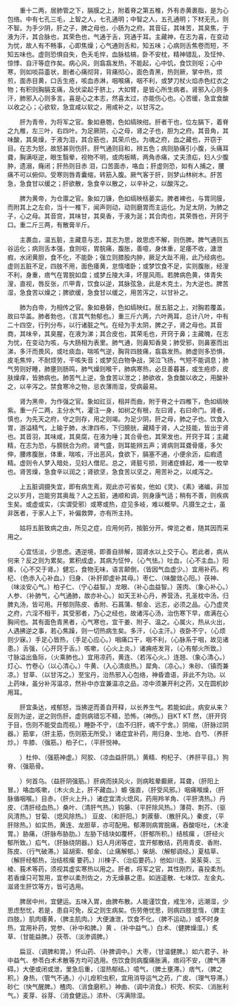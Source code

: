 <!-- { "loadSidebar": true } -->
　　重十二两，居肺管之下，膈膜之上，附着脊之第五椎，外有赤黄裹脂，是为心包络。中有七孔三毛，上智之人，七孔通明；中智之人，五孔通明；下材无孔，则不智。为手少阴，肝之子，脾之母也，小肠为之府。其音征，其味苦，其臭焦，于液为汗，其合脉也，其荣色也，气通于舌，窍通于耳。主藏神，在志为喜，在变动为忧，故人有不畅事，心即焦燥；心气通则舌和，知五味；心病则舌焦卷而短，不知五味也。虚则恐惧自失，色夭毛悴，血脉枯槁，卧不安枕，精神错乱，及怔忡、惊悸、自汗等症作矣。病心风，则翕翕发热，不能起，心中饥，食饮则呕；心中寒，则如啖蒜齑状，剧者心痛彻背，背痛彻心，面色青黑，热则厥，掌中热，烦煎，面赤目黄，口舌生疮，咳血赤淋，咽喉痛，咽不利，或梦刀杖火焰赤色红衣之物；有积则胸膈支痛，及伏梁起于脐上，大如臂，是皆心所生病者。肾邪入心则多汗，肺邪入心则多言。喜是心之本志，然喜太过，亦能伤心也。心苦缓，急宜食酸以收之心；心欲软，急宜咸以软之，用咸补之，以甘泻之。

　　肝为青帝，为将军之官。象如悬匏，色如缟映绀。肝者干也，位左膈下，着脊之九椎，左三叶，右四叶。为足厥阴，心之母，肾之子也，胆为之府。其音角，其味酸，其臭燥，于液为泪，其合筋也，其荣爪也。为魂之府，血之藏也，开窃于目。在志为怒，故怒甚则伤肝。肝气通则目和，辨五色；病则胁痛引小腹，头痛耳聋，胸满呕逆，眼生翳晕，视物不明，或肉板睛，两角赤痛，丈夫溃疝，妇人少腹肿，遗溺，癃闭；肝热则目赤 泪，口苦面赤，咯血；肝虚则恐，如有人捕之，腰痛不可以俯仰。受寒则唇青囊缩，转筋入腹。厥气客于肝，则梦山林树木。肝苦急，急食甘以缓之；肝欲散，急食辛以散之，以辛补之，以酸泻之。

　　脾为黄帝，为仓廪之官。象如刀镰，色如缟映栝蒌实。脾者裨也，与胃同膜，而附其上之左俞，当十一椎下，闻声则动，动则磨胃而主运化。为足太阴，为肺之子，心之母。其音宫，其味甘，其臭香，于液为涎；其合肉也，其荣唇也，开窍于口。重二斤三两，有散膏半斤。

　　主裹血，温五脏，主藏意与志，其志为思，故思虑不解，则伤脾。脾气通则五谷运化；病则舌本强，食则呕，胃脘痛，腹胀，善噫，身体重，足痿不收，溏泄瘕，水闭黄胆，食不化，不能卧；强立则膝股内肿，厥足大趾不用，此乃经病也。虚则五脏不足，四肢不用，面色痿黄，怠惰嗜卧；或梦饮食不足，实则腹胀，经溲不利，身重，痞气在胃脘如盘；或梦丘陵大泽，坏屋风雨。若脾病色黄，体青失溲，直视，唇反张，爪甲青，饮食以逆，其脉弦急，此是木克土，为大逆也。脾苦湿，急食苦以燥之；脾欲缓，急食甘以缓之，用苦泻之，以甘补之。

　　肺为白帝，为相传之官。象如悬磬，色如缟映红。居五脏之上，对胸若覆盖，故曰华盖。肺者勃也，（言其气勃郁也。）重三斤六两，六叶两耳，总计八叶，中有二十四空，行列分布，以行诸脏之气。在经为手太阴，脾之子，肾之母也。其音商，其味辛，其臭腥，在液为涕；其合皮也，其荣毛也，开窍于鼻；主藏魄，在志为忧，在变动为咳，与大肠相为表里。肺气通，则鼻知香臭；肺受邪，则鼻塞而出涕，多汗而畏风，或吐痰血，喘咳气逆，胸背四肢痛，翕翕发热。肺虚则多恐惧，皮毛焦悴，不耐烦劳，干咳失音；或梦见白物争战，哭泣飞扬，气短不能调息；肺气劳则好睡，肺壅则肠鸣，肺气燥则喉干，肺病寒热，必旦善暮甚，或生疮疹，皮肤燥痒，皆肺病也。肺苦气上逆，急食苦以泄之；肺欲收，急食酸以收之，用酸补之，以辛泻之。禁食寒冷之物，忌衣薄雨湿，受病最易。

　　肾为黑帝，为作强之官。象如豇豆，相并而曲，附于脊之十四椎下，色如缟映紫。重一斤二两，主分水气，灌注一身，如树之有根，左曰肾，右曰命门。肾者，慎也，为先天之府，守之则存，用之则竭。为足少阴，肝之母，肺之子也。饮食入胃，游溢精气，上输于肺，水津四布，下归膀胱，藏精于肾，人之技能，皆出于肾也。其音羽，其味咸，其臭腐，在液为唾；其合骨也，其荣发也，开窍于耳；主藏精，在志为恐，与膀胱合为府。肾气盛，则耳能辨五声；肾病则耳聋骨痿，多欠伸，腰疼腹胀，体重，喘咳，汗出恶风，食欲下，膈塞不通，小便余沥，疝瘕遗精。虚则令人梦入暗处，见妇人僧尼。总之，肾脏亏损，则诸症蜂起，难一一枚举也。肾苦燥，急食辛以润之；肾欲坚，急食苦以坚之，用苦补之，以咸泻之。

　　上五脏调摄失宜，即有病生焉，观此亦可省矣，他如《灵》、《素》诸编，非加之以岁月，岂能穷其奥哉？人之五脏，通顺和调，则身康气适；稍有不善，则疾病生矣。或虚或实，（实谓受邪）或寒或热，症见多岐，难以概举。凡摄生之士，虽非医者，于家人上下，补偏救弊，亦有所主持。

　　姑将五脏致病之由，所见之症，应用何药，按脏分开。俾览之者，随其因而采用之。

　　心宜恬淡，少思虑。遇逆境，即善自排解，固肾水以上交于心。若此者，病从何来？反之则为累矣。累积成虚，其病为怔忡，（心气怯。）吐血，（心不主血。）阳痿，（心不交于肾。）健忘，食物无味，语言颠倒，（皆因气血虚少。）宜用补药。枸杞、（色赤入心补血。）归身、（补肝即虚补其母。）枣仁、（味酸敛心阳。）茯神、（味淡安心气。）柏子仁、（宁心益智。）龙眼、（补心血益智。）莲肉、（象心补心。）人参、（补肺气，心气通肺，故亦补心。）如天王补心丹，养营汤，孔圣枕中汤，归脾丸汤，皆可用。开郁则陈皮、香附、石菖蒲、郁金、远志，必须之品。心乃虚灵之府，六淫不相干，其受邪者，乃心之经也，故诸泻心汤，治伤寒下早，痞满在心胸间也。其有面色青黑者，心气寒也，宜干姜、附子、温之。心属火，热从火出，人遇拂逆之事，若心焦躁，则一切热病生矣。多汗，（心主汗。）夜卧不宁，（心烦则少寐。）手足心皆热，（手足心应心。）咽痛口干，咽不利，（心脉系于咽，故见诸患。）舌强，（心开窍于舌。）咳嗽，（心火上炎。）诸痈疮发背，（心有郁火所致。）寸脉溢出鱼际，（火乘肺也。）宜用凉药，黄连、（若泻心火。）连翘、（象心清心。）灯心、竹卷心（以心清心。）牛黄、（入心清痰热。）犀角、（凉心。）朱砂、（镇而兼凉。）甘草、（以甘泻之。）至宝丹，治热邪入心包络，神昏谵语，非此不为功。以上药味，虽分补泻温凉，然补中亦宜兼温凉之品，凉中须兼开利之药，又在圆机妙用耳。

　　肝宜条达，戒郁怒，当拂逆而善自开释，以长养生气。若能如此，病安从来？反则为逆，逆之则伤肝。虚则病错忘不精，恐怖，（神伤。）目KT KT 然，（肝开窍于目，伤则不能受血而视。）睡卧不宁，（血不归肝，魂不宁舍。）阴缩，（肝脉过阴器。）筋挛，（肝主筋，伤则筋无所受。）诸症宜补药，用归身、生地、白芍、（养肝炒。）牛膝、（强筋。）柏子仁，（平肝悦神。

　　）杜仲、（强筋神虚。）阿胶、（凉血益肝阴。）黄精、枸杞子、（养肝平目。）狗脊、（强筋骨。

　　）何首乌。（益肝阴强筋。）肝病而挟风火，则病眩晕癫厥，耳聋，（肝阳上冒。）咯血咳嗽，（木火炎上，肝不藏血。）螈 强直，（肝受风邪。）咽痛喉燥，（肝脉循咽喉。）目赤，（肝火上升。）诸症宜清火熄风，药用羚羊角、（平肝清热。）丹皮、（清肝经血热。）桑叶、（清肝气热。）钩藤、（平肝除风热。）薄荷、荆芥、（驱风清热。）甘菊、（熄风除热。） 豆皮、（和肝阳。）刺蒺藜、（散肝风。）秦皮，（平肝除热。）如实热，黄连、龙胆草，亦可配用。郁滞则病胃脘痛，吞酸呕吐，（木凌胃。）胁痛，（肝脉布胁肋。）左胁下结块如覆杯，（肝郁所积。）结核瘰 ，（肝经火郁所致。）疝气，（肝脉绕阴器。）妇人月闭等症，宜开郁散结，药用青皮、香附、陈皮、（行气破滞。）延胡索、郁金、（止痛解郁。）柴胡、（解郁调经。）夏枯草、（解肝经郁热，治结核瘰 要药。）川楝子、（治疝要药。）他如川连、吴茱萸、三棱、莪术等药，须视其虚实寒热以用之。肝者，将军之官，其性刚烈，喜投柔剂。若香燥只可暂用，宜参以柔剂佐之，方无燥暴之患。如逍遥散、七味饮、左金丸、滋肾生肝饮等方，皆可选用。

　　脾居中州，宜健运。五味入胃，由脾布散。人能谨饮食，戒生冷，远潮湿，少思虑愁忧，若是，患自可免，反之则生病矣。伤劳倦忧思，则病四肢怠惰，（脾主四肢。）肌肉痿黄，（脾主肌肉。）大便溏泄，饮食不化，（脾不运动。）或不时身热，宜用补药，党参、（补中和脾。）黄 、（补中益气。）白术、（健脾燥湿。）炙草、（甘能益脾。）茯苓、（淡渗调脾。）

　　扁豆、（调脾和胃。）怀山药、（补脾调中。）大枣，（甘温健脾。）如六君子、补中益气、参苓白术术散等方均可选用。伤饮食则病腹痛胀满，痞闷不安，（脾气滞碍。）大便或闭或泄，里急后重，（湿热郁结。）噫气，（脾土壅滞。）痞气，（脾之积。）身热，（管气不通。）小儿疳积虫积，宜用消导运气之药，广皮、（理气导滞。）砂仁（快气醒脾。）楂肉、（消食磨积。）神曲、（调中消食。）枳壳、枳实、（消胀利气。）麦芽、谷芽、（消食健运。）浓朴、（泻满除湿。

